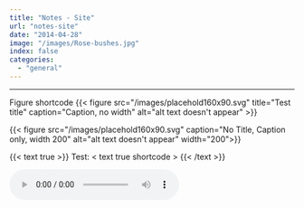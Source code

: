 ```yaml
---
title: "Notes - Site"
url: "notes-site"
date: "2014-04-28"
image: "/images/Rose-bushes.jpg"
index: false
categories:
  - "general"
---
```

___
Figure shortcode
{{< figure src="/images/placehold160x90.svg" title="Test title" caption="Caption, no width" alt="alt text doesn't appear" >}}

{{< figure src="/images/placehold160x90.svg" caption="No Title, Caption only, width 200" alt="alt text doesn't appear" width="200">}}

{{< text true >}}
Test: < text true shortcode >
{{< /text >}}

<html>  
<head><script src="https://ajax.googleapis.com/ajax/libs/jquery/3.3.1/jquery.min.js"></script></head>
<body>       
<audio id="player" autoplay controls><source src="0.mp3" type="audio/mp3"></audio>
</body>
<script>
    var x = 0;
    var music = document.getElementById("player");
    $("#player").bind("ended", function(){
    x=x+1;
    music.src = x%4 + ".mp3";
    music.load();
    music.play();       
    });
    </script>
</html>
